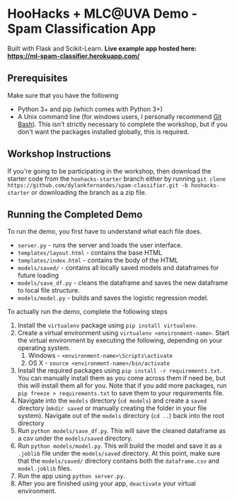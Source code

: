 # HooHacks + MLC@UVA Demo - Spam Classification App
Built with Flask and Scikit-Learn. **Live example app hosted here: https://ml-spam-classifier.herokuapp.com/**

## Prerequisites
Make sure that you have the following
* Python 3+ and pip (which comes with Python 3+)
* A Unix command line (for windows users, I personally recommend [Git Bash](https://gitforwindows.org/)). This isn't strictly necessary to complete the workshop, but if you don't want the packages installed globally, this is required.

## Workshop Instructions
If you're going to be participating in the workshop, then download the starter code from the `hoohacks-starter` branch either by running `git clone https://github.com/dylankfernandes/spam-classifier.git -b hoohacks-starter` or downloading the branch as a zip file.

## Running the Completed Demo
To run the demo, you first have to understand what each file does.
* `server.py` - runs the server and loads the user interface.
* `templates/layout.html` - contains the base HTML
* `templates/index.html` - contains the body of the HTML
* `models/saved/` - contains all locally saved models and dataframes for future loading
* `models/save_df.py` - cleans the dataframe and saves the new dataframe to local file structure.
* `models/model.py` - builds and saves the logistic regression model.

To actually run the demo, complete the following steps
1. Install the `virtualenv` package using `pip install virtualenv`.
2. Create a virtual environment using `virtualenv <environment-name>`. Start the virtual environment by executing the following, depending on your operating system.
   1. Windows - `<environment-name>\Scripts\activate`
   2. OS X - `source <environment-name>/bin/activate`
3. Install the required packages using `pip install -r requirements.txt`. You can manually install them as you come across them if need be, but this will install them all for you. Note that if you add more packages, run `pip freeze > requirements.txt` to save them to your requirements file.
4. Navigate into the `models` directory (`cd models`) and create a `saved` directory (`mkdir saved` or manually creating the folder in your file system). Navigate out of the `models` directory (`cd ..`) back into the root directory
5. Run `python models/save_df.py`. This will save the cleaned dataframe as a csv under the `models/saved` directory.
6. Run `python models/model.py`. This will build the model and save it as a `.joblib` file under the `models/saved` directory. At this point, make sure that the `models/saved/` directory contains both the `dataframe.csv` and `model.joblib` files.
7. Run the app using `python server.py`.
8. After you are finished using your app, `deactivate` your virtual environment.

